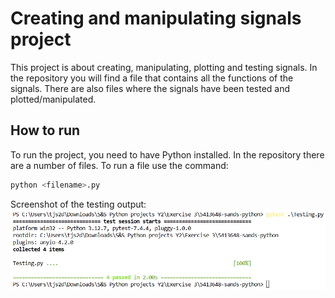 # Creating and manipulating signals project

This project is about creating, manipulating, plotting and testing signals. In the repository you will find a file that contains all the functions of the signals. There are also files where the signals have been tested and plotted/manipulated.

## How to run

To run the project, you need to have Python installed. In the repository there are a number of files. To run a file use the command:

```bash
python <filename>.py
```

Screenshot of the testing output:
![alt text](https://github.com/Stormtrooper556/5413648-sands-python/blob/main/Testing_screenshot.png?raw=true)
